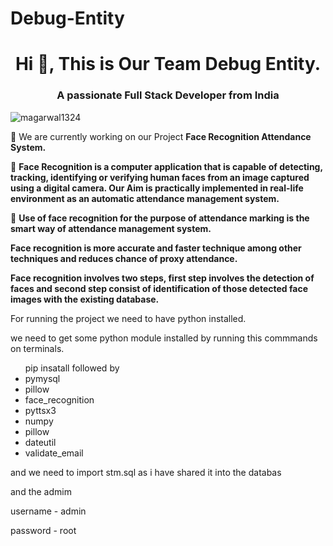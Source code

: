 # Debug-Entity
<h1 align="center">Hi 👋, This is Our Team Debug Entity.</h1>
<h3 align="center">A passionate Full Stack Developer from India</h3>

<p align="left"> <img src="https://komarev.com/ghpvc/?username=magarwal1324&label=Profile%20views&color=0e75b6&style=flat" alt="magarwal1324" /> </p>

🔭 We are currently working on our Project **Face Recognition Attendance System.**

👯 **Face Recognition is a computer application that is capable of detecting, tracking, identifying or verifying human faces from an image captured using a digital camera. Our Aim is practically implemented in real-life environment as an automatic attendance management system.**

🤝 **Use of face recognition for the purpose of attendance marking is the smart way of attendance management system. <p>Face recognition is more accurate and faster technique among other techniques and reduces chance of proxy attendance.</p><p> Face recognition involves two steps, first step involves the detection of faces and second step consist of identification of those detected face images with the existing database.**<p>

<p align="left">
</p>



For running the project we need to have python installed.

we need to get some python module installed by running this commmands on terminals.
<ul>
  pip insatall followed by
<li>pymysql</li>
<li>pillow</li>
<li>face_recognition</li>
<li>pyttsx3</li>
<li>numpy</li>
<li>pillow</li>
<li>dateutil</li>
<li>validate_email</li>
</ul>

and we need to import stm.sql as i have shared it into the databas 

and the admim  <p>  username - admin</p>
              <p> password - root</p>
